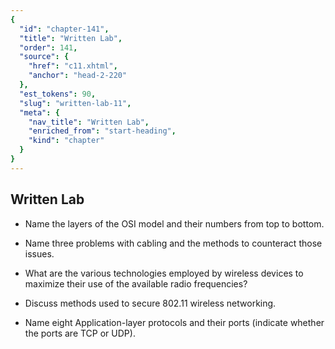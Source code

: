 ```yaml
---
{
  "id": "chapter-141",
  "title": "Written Lab",
  "order": 141,
  "source": {
    "href": "c11.xhtml",
    "anchor": "head-2-220"
  },
  "est_tokens": 90,
  "slug": "written-lab-11",
  "meta": {
    "nav_title": "Written Lab",
    "enriched_from": "start-heading",
    "kind": "chapter"
  }
}
---
```

## Written Lab

- Name the layers of the OSI model and their numbers from top to bottom.

- Name three problems with cabling and the methods to counteract those issues.

- What are the various technologies employed by wireless devices to maximize their use of the available radio frequencies?

- Discuss methods used to secure 802.11 wireless networking.

- Name eight Application-layer protocols and their ports (indicate whether the ports are TCP or UDP).

